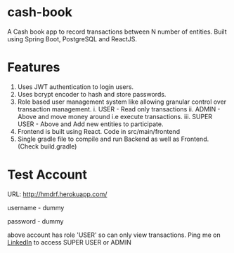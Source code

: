 # cash-book
A Cash book app to record transactions between N number of entities. Built using Spring Boot, PostgreSQL and ReactJS. 

# Features
1. Uses JWT authentication to login users.
2. Uses bcrypt encoder to hash and store passwords.
3. Role based user management system like allowing granular control over transaction management.
  i. USER - Read only transactions
  ii. ADMIN - Above and move money around i.e execute transactions.
  iii. SUPER USER - Above and Add new entities to participate.
4. Frontend is built using React. Code in src/main/frontend
5. Single gradle file to compile and run Backend as well as Frontend. (Check build.gradle)

# Test Account

URL: http://hmdrf.herokuapp.com/

username - dummy

password - dummy


above account has role 'USER' so can only view transactions.
Ping me on [LinkedIn](https://linkedin.com/in/omkarlubal) to access SUPER USER or ADMIN



